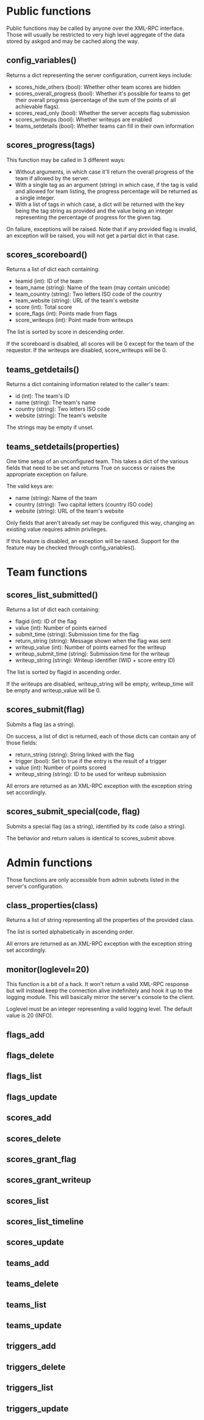 # Public functions
Public functions may be called by anyone over the XML-RPC interface.
Those will usually be restricted to very high level aggregate of the
data stored by askgod and may be cached along the way.

## config\_variables()
Returns a dict representing the server configuration, current keys include:
 - scores\_hide\_others (bool): Whether other team scores are hidden
 - scores\_overall\_progress (bool): Whether it's possible for teams to
   get their overall progress (percentage of the sum of the points of all
   achievable flags).
 - scores\_read\_only (bool): Whether the server accepts flag submission
 - scores\_writeups (bool): Whether writeups are enabled
 - teams\_setdetails (bool): Whether teams can fill in their own information

## scores\_progress(tags)
This function may be called in 3 different ways:
 - Without arguments, in which case it'll return the overall progress of
   the team if allowed by the server.
 - With a single tag as an argument (string) in which case, if the tag
   is valid and allowed for team listing, the progress percentage will be
   returned as a single integer.
 - With a list of tags in which case, a dict will be returned with the
   key being the tag string as provided and the value being an integer
   representing the percentage of progress for the given tag.

On failure, exceptions will be raised. Note that if any provided flag is
invalid, an exception will be raised, you will not get a partial dict in
that case.

## scores\_scoreboard()
Returns a list of dict each containing:
 - teamid (int): ID of the team
 - team\_name (string): Name of the team (may contain unicode)
 - team\_country (string): Two letters ISO code of the country
 - team\_website (string): URL of the team's website
 - score (int): Total score
 - score\_flags (int): Points made from flags
 - score\_writeups (int): Point made from writeups

The list is sorted by score in descending order.

If the scoreboard is disabled, all scores will be 0 except for the team
of the requestor.
If the writeups are disabled, score\_writeups will be 0.

## teams\_getdetails()
Returns a dict containing information related to the caller's team:
 - id (int): The team's ID
 - name (string): The team's name
 - country (string): Two letters ISO code
 - website (string): The team's website

The strings may be empty if unset.

## teams\_setdetails(properties)
One time setup of an unconfigured team.
This takes a dict of the various fields that need to be set and returns
True on success or raises the appropriate exception on failure.

The valid keys are:
 - name (string): Name of the team
 - country (string): Two capital letters (country ISO code)
 - website (string): URL of the team's website

Only fields that aren't already set may be configured this way, changing
an existing value requires admin privileges.

If this feature is disabled, an exception will be raised.
Support for the feature may be checked through config\_variables().

# Team functions
## scores\_list\_submitted()
Returns a list of dict each containing:
 - flagid (int): ID of the flag
 - value (int): Number of points earned
 - submit\_time (string): Submission time for the flag
 - return\_string (string): Message shown when the flag was sent
 - writeup\_value (int): Number of points earned for the writeup
 - writeup\_submit\_time (string): Submission time for the writeup
 - writeup\_string (string): Writeup identifier (WID + score entry ID)

The list is sorted by flagid in ascending order.

If the writeups are disabled, writeup\_string will be empty,
writeup\_time will be empty and writeup\_value will be 0.

## scores\_submit(flag)
Submits a flag (as a string).

On success, a list of dict is returned, each of those dicts can contain
any of those fields:
 - return\_string (string): String linked with the flag
 - trigger (bool): Set to true if the entry is the result of a trigger
 - value (int): Number of points scored
 - writeup\_string (string): ID to be used for writeup submission

All errors are returned as an XML-RPC exception with the exception
string set accordingly.

## scores\_submit\_special(code, flag)
Submits a special flag (as a string), identified by its code (also a string).

The behavior and return values is identical to scores\_submit above.

# Admin functions
Those functions are only accessible from admin subnets listed in the
server's configuration.

## class\_properties(class)
Returns a list of string representing all the properties of the provided
class.

The list is sorted alphabetically in ascending order.

All errors are returned as an XML-RPC exception with the exception
string set accordingly.

## monitor(loglevel=20)
This function is a bit of a hack. It won't return a valid XML-RPC
response but will instead keep the connection alive indefinitely and
hook it up to the logging module. This will basically mirror the
server's console to the client.

Loglevel must be an integer representing a valid logging level.
The default value is 20 (INFO).

## flags\_add
## flags\_delete
## flags\_list
## flags\_update
## scores\_add
## scores\_delete
## scores\_grant\_flag
## scores\_grant\_writeup
## scores\_list
## scores\_list\_timeline
## scores\_update
## teams\_add
## teams\_delete
## teams\_list
## teams\_update
## triggers\_add
## triggers\_delete
## triggers\_list
## triggers\_update
